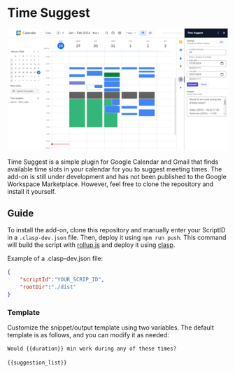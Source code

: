 # Time Suggest

![Screenthos showing and example of the addon](/static/example.png)

Time Suggest is a simple plugin for Google Calendar and Gmail that finds available time slots in your calendar for you to suggest meeting times. The add-on is still under development and has not been published to the Google Workspace Marketplace. However, feel free to clone the repository and install it yourself.

## Guide
To install the add-on, clone this repository and manually enter your ScriptID in a `.clasp-dev.json` file. Then, deploy it using `npm run push`. This command will build the script with [rollup.js](https://github.com/rollup/rollup) and deploy it using [clasp](https://github.com/google/clasp).

Example of a .clasp-dev.json file:
```json
{
    "scriptId":"YOUR_SCRIP_ID",
    "rootDir":"./dist"
}
```

### Template
Customize the snippet/output template using two variables. The default template is as follows, and you can modify it as needed:

```
Would {{duration}} min work during any of these times?

{{suggestion_list}}
```

